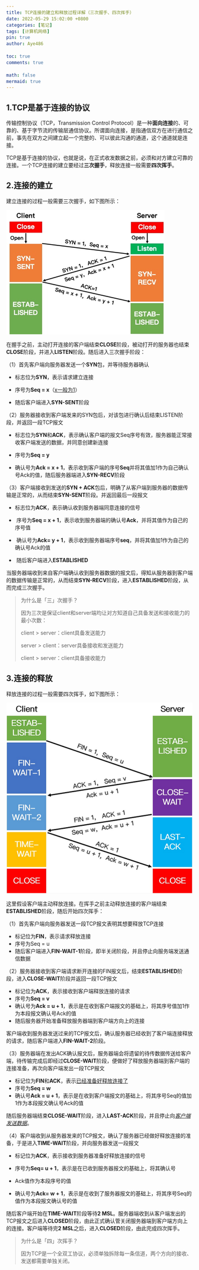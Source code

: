 ```yaml
---
title: TCP连接的建立和释放过程详解（三次握手、四次挥手）
date: 2022-05-29 15:02:00 +0800
categories: [笔记]
tags: [计算机网络]
pin: true
author: Aye486

toc: true
comments: true

math: false
mermaid: true
---
```


## 1.TCP是基于连接的协议

传输控制协议（TCP，Transmission Control Protocol）是一种**面向连接**的、可靠的、基于字节流的传输层通信协议。所谓面向连接，是指通信双方在进行通信之前，事先在双方之间建立起一个完整的、可以彼此沟通的通道，这个通道就是连接。

TCP是基于连接的协议，也就是说，在正式收发数据之前，必须和对方建立可靠的连接。一个TCP连接的建立要经过**三次握手**，释放连接一般需要**四次挥手**。

## 2.连接的建立

建立连接的过程一般需要三次握手，如下图所示：

![21](/assets/blog_res/2022-02-29-TCP.assets/21.jpg)

在握手之前，主动打开连接的客户端结束**CLOSE**阶段，被动打开的服务器也结束**CLOSE**阶段，并进入**LISTEN**阶段。随后进入三次握手阶段：

（1）首先客户端向服务器发送一个**SYN**包，并等待服务器确认

- 标志位为**SYN**，表示请求建立连接

- 序号为**Seq = x**（<u>x一般为1</u>）
- 随后客户端进入**SYN-SENT**阶段

（2）服务器接收到客户端发来的SYN包后，对该包进行确认后结束LISTEN阶段，并返回一段TCP报文

- 标志位为**SYN**和**ACK**，表示确认客户端的报文Seq序号有效，服务器能正常接收客户端发送的数据，并同意创建新连接

- 序号为**Seq = y**
- 确认号为**Ack = x + 1**，表示收到客户端的序号**Seq**并将其值加1作为自己确认号Ack的值，随后服务器端进入**SYN-RECV**阶段

（3）客户端接收到发送的**SYN + ACK**包后，明确了从客户端到服务器的数据传输是正常的，从而结束**SYN-SENT**阶段。并返回最后一段报文

- ​	标志位为**ACK**，表示确认收到服务器端同意连接的信号

- ​	序号为**Seq = x + 1**，表示收到服务器端的确认号**Ack**，并将其值作为自己的序号值
- ​	确认号为**Ack= y + 1**，表示收到服务器端序号**seq**，并将其值加1作为自己的确认号Ack的值
- ​	随后客户端进入**ESTABLISHED**

当服务器端收到来自客户端确认收到服务器数据的报文后，得知从服务器到客户端的数据传输是正常的，从而结束**SYN-RECV**阶段，进入**ESTABLISHED**阶段，从而完成三次握手。

> 为什么是「三」次握手？
>
> 因为三次是保证client和server端均让对方知道自己具备发送和接收能力的最小次数：
>
> client > server：client具备发送能力
>
> server > client：server具备接收和发送能力
>
> client > server：client具备接收能力
>
> 

## 3.连接的释放

释放连接的过程一般需要四次挥手，如下图所示：

![22](/assets/blog_res/2022-02-29-TCP.assets/22.png)

这里假设客户端主动释放连接。在挥手之前主动释放连接的客户端结束**ESTABLISHED**阶段，随后开始四次挥手：

（1）首先客户端向服务器发送一段TCP报文表明其想要释放TCP连接

- 标记位为**FIN**，表示请求释放连接
- 序号为Seq = u
- 随后客户端进入**FIN-WAIT-1**阶段，即半关闭阶段，并且停止向服务端发送通信数据

（2）服务器接收到客户端请求断开连接的FIN报文后，结束**ESTABLISHED**阶段，进入**CLOSE-WAIT**阶段并返回一段TCP报文

- 标记位为**ACK**，表示接收到客户端释放连接的请求
- 序号为**Seq = v**
- 确认号为**Ack = u + 1**，表示是在收到客户端报文的基础上，将其序号值加1作为本段报文确认号Ack的值
- 随后服务器开始准备释放服务器端到客户端方向上的连接

客户端收到服务器发送过来的TCP报文后，确认服务器已经收到了客户端连接释放的请求，随后客户端进入**FIN-WAIT-2**阶段。

（3）服务器端在发出ACK确认报文后，服务器端会将遗留的待传数据传送给客户端，待传输完成后即经过**CLOSE-WAIT**阶段，便做好了释放服务器端到客户端的连接准备，再次向客户端发出一段TCP报文

- 标记位为**FIN**和**ACK**，表示<u>已经准备好释放连接了</u>
- 序号为**Seq = w**
- 确认号**Ack = u + 1**，表示是在收到客户端报文的基础上，将其序号Seq的值加1作为本段报文确认号Ack的值

随后服务器端结束**CLOSE-WAIT**阶段，进入**LAST-ACK**阶段，并且停止向<u>*客户端发送数据*</u>。

（4）客户端收到从服务器发来的TCP报文，确认了服务器已经做好释放连接的准备，于是进入**TIME-WAIT**阶段，并向服务器发送一段报文

- 标记位为**ACK**，表示接收到服务器准备好释放连接的信号

- 序号为**Seq= u + 1**，表示是在已收到服务器报文的基础上，将其确认号 
- Ack值作为本段序号的值
- 确认号为**Ack= w + 1**，表示是在收到了服务器报文的基础上，将其序号Seq的值作为本段报文确认号的值


随后客户端开始在**TIME-WAIT**阶段等待**2 MSL**。服务器端收到从客户端发出的TCP报文之后进入**CLOSED**阶段，由此正式确认管关闭服务器端到客户端方向上的连接。客户端等待完**2 MSL**之后，进入**CLOSED**阶段，由此完成四次挥手。

> 为什么是「四」次挥手？
>
> 因为TCP是一个全双工协议，必须单独拆除每一条信道，两个方向的接收、发送都需要单独关闭。
